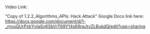Video Link:


"Copy of 1.2.2_Algorithms_APIs: Hack Attack" Google Docs link here: https://docs.google.com/document/d/1-_myuQUrPzkYvIaSvKSbVrT69Y14s69rqJtvZLBukdQ/edit?usp=sharing

